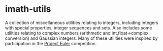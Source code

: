 # imath-utils

A collection of miscellaneous utilities relating to integers, including integers with special properties, integer sequences and sets. Also includes some utilities relating to complex numbers (arithmetic and int,float->complex conversion) and Gaussian integers. Many of these utilities were inspired by participation in the <a href="https://projecteuler.net" target="_blank">Project Euler</a> competition.


